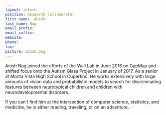 ```yaml
---
layout: intern
position: Research Collaborator
first_name:  Anish
last_name: Nag
email_prefix: 
email_suffix: 
website:
phone:
fax:
picture: anish.png
---
```


Anish Nag joined the efforts of the Wall Lab in June 2016 on GapMap and shifted focus onto the Autism Glass Project in January of 2017. As a senior at Monta Vista High School in Cupertino, He works extensively with large amounts of vision data and probabilistic models to search for discriminating features between neurotypical children and children with neurodevelopmental disorders.

If you can’t find him at the intersection of computer science, statistics, and medicine, he is either reading, traveling, or on an adventure.
